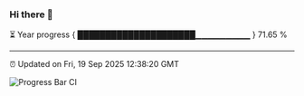### Hi there 👋

⏳ Year progress { █████████████████████▁▁▁▁▁▁▁▁▁ } 71.65 %

---

⏰ Updated on Fri, 19 Sep 2025 12:38:20 GMT

![Progress Bar CI](https://github.com/liununu/liununu/workflows/Progress%20Bar%20CI/badge.svg)
